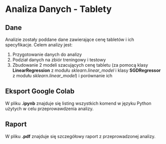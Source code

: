 # Analiza Danych - Tablety

## Dane

Analizie zostały poddane dane zawierające cenę tabletów i ich specyfikacje. Celem analizy jest:

1. Przygotowanie danych do analizy
2. Podział danych na zbiór treningowy i testowy
3. Zbudowanie 2 modeli szacujących cenę tabletu (za pomocą klasy **LinearRegression** z modułu *sklearn.linear_model* i klasy **SGDRegressor** z modułu *sklearn.linear_model*) i porównanie ich

## Eksport Google Colab

W pliku **.ipynb** znajduje się listing wszystkich komend w języku Python użytych w celu przeprowawdzenia analizy.

## Raport

W pliku **.pdf** znajduje się szczegółowy raport z przeprowadzonej analizy.
